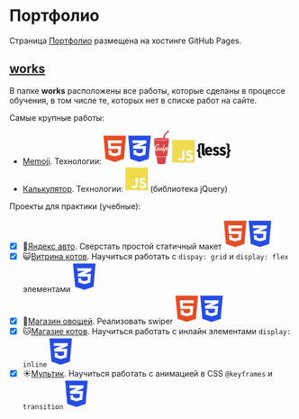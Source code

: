 # Портфолио

Страница [Портфолио](https://gh-time.github.io/Portfolio/) размещена на хостинге GitHub Pages.

## [works](works)

В папке **works** расположены все работы, которые сделаны в процессе обучения, в том числе те, которых нет в списке работ на сайте.

Самые крупные работы:
- [Memoji](works/CourseraFinalProject). Технологии: ![HTML5](img/icons/html.svg) ![CSS3](img/icons/css3.svg) ![Gulp](img/icons/gulp.svg) ![JavaScript JS](img/icons/js.svg) ![LESS](img/icons/less.svg)
- [Калькулятор](works/Calculator). Технологии: ![JavaScript JS](img/icons/js.svg) (библиотека jQuery)

Проекты для практики (учебные):
- [x] :car:[Яндекс авто](works/Yandex_auto). Сверстать простой статичный макет ![HTML5](img/icons/html.svg) ![CSS3](img/icons/css3.svg)
- [x] :smiley_cat:[Витрина котов](works/catsShowcase). Научиться работать с `dispay: grid` и `display: flex` элементами ![CSS3](img/icons/css3.svg)
- [x] :sweet_potato:[Магазин овощей](works/Vegetable_shop). Реализовать swiper ![HTML5](img/icons/html.svg) ![CSS3](img/icons/css3.svg)
- [x] :cat:[Магазие котов](works/Cat_shop). Научиться работать с инлайн элементами `display: inline` ![CSS3](img/icons/css3.svg)
- [x] :sunny:[Мультик](works/Cartoon). Научиться работать с анимацией в CSS `@keyframes` и `transition` ![CSS3](img/icons/css3.svg)

